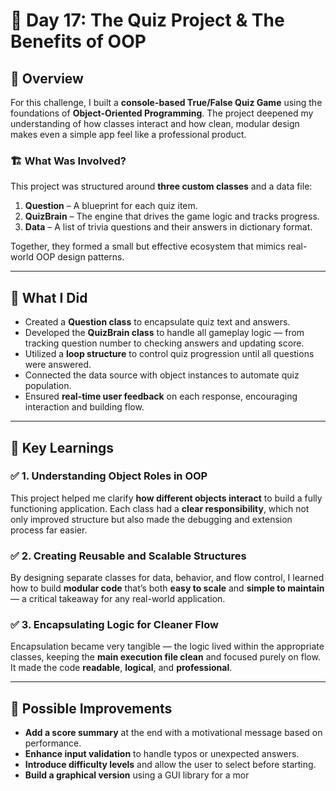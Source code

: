 # 🎯 Day 17: The Quiz Project & The Benefits of OOP

## 🔹 Overview  
For this challenge, I built a **console-based True/False Quiz Game** using the foundations of **Object-Oriented Programming**. The project deepened my understanding of how classes interact and how clean, modular design makes even a simple app feel like a professional product.

### 🏗 What Was Involved?
This project was structured around **three custom classes** and a data file:  
1. **Question** – A blueprint for each quiz item.  
2. **QuizBrain** – The engine that drives the game logic and tracks progress.  
3. **Data** – A list of trivia questions and their answers in dictionary format.  

Together, they formed a small but effective ecosystem that mimics real-world OOP design patterns.

---

## 🔧 What I Did  
- Created a **Question class** to encapsulate quiz text and answers.  
- Developed the **QuizBrain class** to handle all gameplay logic — from tracking question number to checking answers and updating score.  
- Utilized a **loop structure** to control quiz progression until all questions were answered.  
- Connected the data source with object instances to automate quiz population.  
- Ensured **real-time user feedback** on each response, encouraging interaction and building flow.

---

## 📌 Key Learnings

### ✅ 1. Understanding Object Roles in OOP  
This project helped me clarify **how different objects interact** to build a fully functioning application. Each class had a **clear responsibility**, which not only improved structure but also made the debugging and extension process far easier.

### ✅ 2. Creating Reusable and Scalable Structures  
By designing separate classes for data, behavior, and flow control, I learned how to build **modular code** that’s both **easy to scale** and **simple to maintain** — a critical takeaway for any real-world application.

### ✅ 3. Encapsulating Logic for Cleaner Flow  
Encapsulation became very tangible — the logic lived within the appropriate classes, keeping the **main execution file clean** and focused purely on flow. It made the code **readable**, **logical**, and **professional**.

---

## 🔮 Possible Improvements  
- **Add a score summary** at the end with a motivational message based on performance.  
- **Enhance input validation** to handle typos or unexpected answers.  
- **Introduce difficulty levels** and allow the user to select before starting.  
- **Build a graphical version** using a GUI library for a mor
